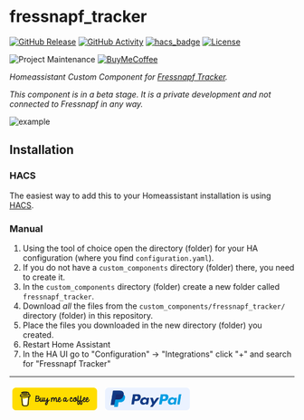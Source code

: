# fressnapf_tracker

[![GitHub Release][releases-shield]][releases]
[![GitHub Activity][commits-shield]][commits]
[![hacs_badge](https://img.shields.io/badge/HACS-Default-orange.svg?style=for-the-badge)](https://github.com/custom-components/hacs)
[![License][license-shield]](LICENSE.md)

![Project Maintenance][maintenance-shield]
[![BuyMeCoffee][buymecoffeebadge]][buymecoffee]

_Homeassistant Custom Component for [Fressnapf Tracker](https://tracker.fressnapf.de/)._

*This component is in a beta stage. It is a private development and not connected to Fressnapf in any way.*

![example][exampleimg]

## Installation

### HACS

The easiest way to add this to your Homeassistant installation is using [HACS](https://hacs.xyz/).

### Manual

1. Using the tool of choice open the directory (folder) for your HA configuration (where you find `configuration.yaml`).
2. If you do not have a `custom_components` directory (folder) there, you need to create it.
3. In the `custom_components` directory (folder) create a new folder called `fressnapf_tracker`.
4. Download _all_ the files from the `custom_components/fressnapf_tracker/` directory (folder) in this repository.
5. Place the files you downloaded in the new directory (folder) you created.
6. Restart Home Assistant
7. In the HA UI go to "Configuration" -> "Integrations" click "+" and search for "Fressnapf Tracker"

---

[<img src="https://raw.githubusercontent.com/eifinger/hass-fressnapf-tracker/main/docs/images/bmc-button.svg" width=150 height=40 style="margin: 5px"/>](https://www.buymeacoffee.com/eifinger)
[<img src="https://raw.githubusercontent.com/eifinger/hass-fressnapf-tracker/main/docs/images/paypal-button.svg" width=150 height=40 style="margin: 5px"/>](https://paypal.me/kevinstillhammer)

[buymecoffee]: https://www.buymeacoffee.com/eifinger
[buymecoffeebadge]: https://img.shields.io/badge/buy%20me%20a%20coffee-donate-yellow.svg?style=for-the-badge
[commits-shield]: https://img.shields.io/github/commit-activity/y/eifinger/hass-fressnapf-tracker?style=for-the-badge
[commits]: https://github.com/eifinger/hass-fressnapf-tracker/commits/main
[exampleimg]: https://github.com/eifinger/hass-fressnapf-tracker/blob/main/example.png?raw=true
[license-shield]: https://img.shields.io/github/license/eifinger/hass-fressnapf-tracker.svg?style=for-the-badge
[maintenance-shield]: https://img.shields.io/badge/maintainer-Kevin%20Stillhammer%20%40eifinger-blue.svg?style=for-the-badge
[releases-shield]: https://img.shields.io/github/release/eifinger/hass-fressnapf-tracker.svg?style=for-the-badge
[releases]: https://github.com/eifinger/hass-fressnapf-tracker/releases
